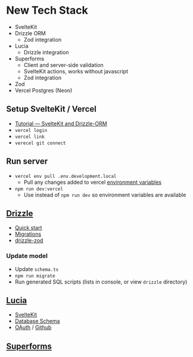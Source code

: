 # New Tech Stack

- SvelteKit
- Drizzle ORM
  - Zod integration
- Lucia
  - Drizzle integration
- Superforms
  - Client and server-side validation
  - SvelteKit actions, works without javascript
  - Zod integration
- Zod
- Vercel Postgres (Neon)

## Setup SvelteKit / Vercel

- [Tutorial — SvelteKit and Drizzle-ORM](https://blog.robino.dev/posts/drizzle-svelte)
- `vercel login`
- `vercel link`
- `verecel git connect`

## Run server

- `vercel env pull .env.development.local`
  - Pull any changes added to vercel [environment variables](https://vercel.com/techniq/sveltekit-drizzle/settings/environment-variables)
- `npm run dev:vercel`
  - Use instead of `npm run dev` so environment variables are available

## [Drizzle](https://github.com/drizzle-team/drizzle-orm)

- [Quick start](https://orm.drizzle.team/docs/quick-start)
- [Migrations](https://github.com/drizzle-team/drizzle-kit-mirror)
- [drizzle-zod](https://github.com/drizzle-team/drizzle-orm/blob/main/drizzle-zod)

### Update model

- Update `schema.ts`
- `npm run migrate`
- Run generated SQL scripts (lists in console, or view `drizzle` directory)

## [Lucia](https://lucia-auth.com/)

- [SvelteKit](https://lucia-auth.com/adapters/drizzle?sveltekit)
- [Database Schema](https://lucia-auth.com/adapters/postgresql#database-schem)
- [OAuth](https://lucia-auth.com/oauth/start-here/getting-started) / [Github](https://lucia-auth.com/oauth/providers/github)

## [Superforms](https://superforms.vercel.app/)
